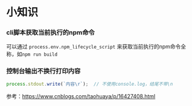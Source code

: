 # 小知识
### cli脚本获取当前执行的npm命令
可以通过 ```process.env.npm_lifecycle_script``` 来获取当前执行的npm命令全称，如```npm run build```
### 控制台输出不换行打印内容
```ts
process.stdout.write(`内容\r`);  // 不使用console.log，结尾不带\n
```
参考：https://www.cnblogs.com/taohuaya/p/16427408.html 

